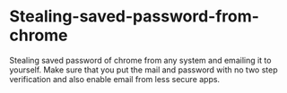 # Stealing-saved-password-from-chrome
Stealing saved password of chrome from any system and emailing it to yourself.
Make sure that you put the mail and password with no two step verification and also enable email from less secure apps.
